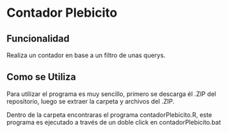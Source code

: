 # Contador Plebicito

## Funcionalidad

Realiza un contador en base a un filtro de unas querys.

## Como se Utiliza

Para utilizar el programa es muy sencillo, primero se descarga él .ZIP del repositorio, luego se extraer la carpeta y archivos del .ZIP.

Dentro de la carpeta encontraras el programa contadorPlebicito.R, este programa es ejecutado a través de un doble click en contadorPlebicito.bat
